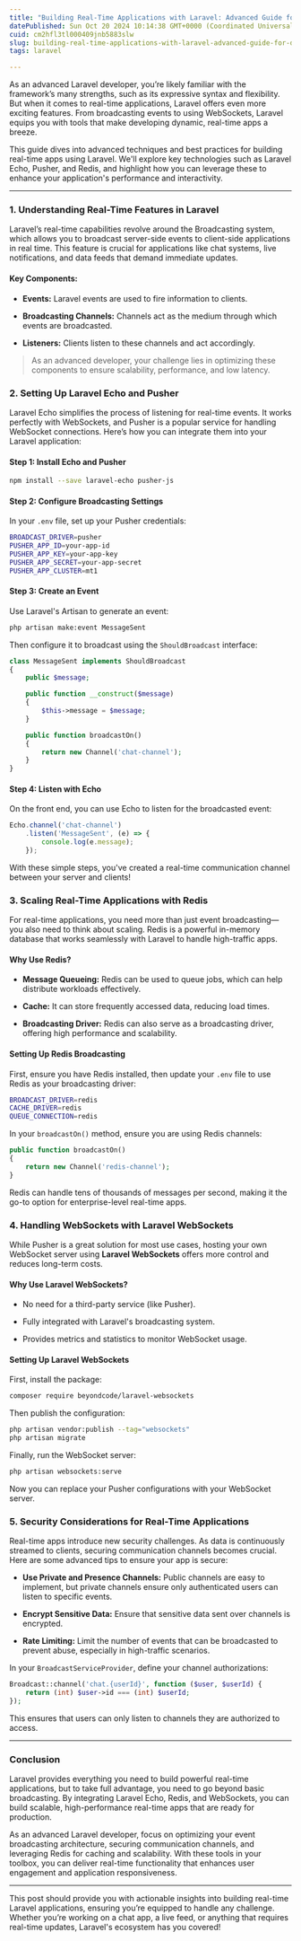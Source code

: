 ```yaml
---
title: "Building Real-Time Applications with Laravel: Advanced Guide for Developers"
datePublished: Sun Oct 20 2024 10:14:38 GMT+0000 (Coordinated Universal Time)
cuid: cm2hfl3tl000409jnb5883slw
slug: building-real-time-applications-with-laravel-advanced-guide-for-developers
tags: laravel

---
```


As an advanced Laravel developer, you’re likely familiar with the framework’s many strengths, such as its expressive syntax and flexibility. But when it comes to real-time applications, Laravel offers even more exciting features. From broadcasting events to using WebSockets, Laravel equips you with tools that make developing dynamic, real-time apps a breeze.

This guide dives into advanced techniques and best practices for building real-time apps using Laravel. We'll explore key technologies such as Laravel Echo, Pusher, and Redis, and highlight how you can leverage these to enhance your application's performance and interactivity.

---

### 1\. **Understanding Real-Time Features in Laravel**

Laravel’s real-time capabilities revolve around the Broadcasting system, which allows you to broadcast server-side events to client-side applications in real time. This feature is crucial for applications like chat systems, live notifications, and data feeds that demand immediate updates.

#### Key Components:

* **Events:** Laravel events are used to fire information to clients.
    
* **Broadcasting Channels:** Channels act as the medium through which events are broadcasted.
    
* **Listeners:** Clients listen to these channels and act accordingly.
    

> As an advanced developer, your challenge lies in optimizing these components to ensure scalability, performance, and low latency.

### 2\. **Setting Up Laravel Echo and Pusher**

Laravel Echo simplifies the process of listening for real-time events. It works perfectly with WebSockets, and Pusher is a popular service for handling WebSocket connections. Here’s how you can integrate them into your Laravel application:

#### Step 1: Install Echo and Pusher

```bash
npm install --save laravel-echo pusher-js
```

#### Step 2: Configure Broadcasting Settings

In your `.env` file, set up your Pusher credentials:

```bash
BROADCAST_DRIVER=pusher
PUSHER_APP_ID=your-app-id
PUSHER_APP_KEY=your-app-key
PUSHER_APP_SECRET=your-app-secret
PUSHER_APP_CLUSTER=mt1
```

#### Step 3: Create an Event

Use Laravel's Artisan to generate an event:

```bash
php artisan make:event MessageSent
```

Then configure it to broadcast using the `ShouldBroadcast` interface:

```php
class MessageSent implements ShouldBroadcast
{
    public $message;

    public function __construct($message)
    {
        $this->message = $message;
    }

    public function broadcastOn()
    {
        return new Channel('chat-channel');
    }
}
```

#### Step 4: Listen with Echo

On the front end, you can use Echo to listen for the broadcasted event:

```javascript
Echo.channel('chat-channel')
    .listen('MessageSent', (e) => {
        console.log(e.message);
    });
```

With these simple steps, you've created a real-time communication channel between your server and clients!

### 3\. **Scaling Real-Time Applications with Redis**

For real-time applications, you need more than just event broadcasting—you also need to think about scaling. Redis is a powerful in-memory database that works seamlessly with Laravel to handle high-traffic apps.

#### Why Use Redis?

* **Message Queueing:** Redis can be used to queue jobs, which can help distribute workloads effectively.
    
* **Cache:** It can store frequently accessed data, reducing load times.
    
* **Broadcasting Driver:** Redis can also serve as a broadcasting driver, offering high performance and scalability.
    

#### Setting Up Redis Broadcasting

First, ensure you have Redis installed, then update your `.env` file to use Redis as your broadcasting driver:

```bash
BROADCAST_DRIVER=redis
CACHE_DRIVER=redis
QUEUE_CONNECTION=redis
```

In your `broadcastOn()` method, ensure you are using Redis channels:

```php
public function broadcastOn()
{
    return new Channel('redis-channel');
}
```

Redis can handle tens of thousands of messages per second, making it the go-to option for enterprise-level real-time apps.

### 4\. **Handling WebSockets with Laravel WebSockets**

While Pusher is a great solution for most use cases, hosting your own WebSocket server using **Laravel WebSockets** offers more control and reduces long-term costs.

#### Why Use Laravel WebSockets?

* No need for a third-party service (like Pusher).
    
* Fully integrated with Laravel's broadcasting system.
    
* Provides metrics and statistics to monitor WebSocket usage.
    

#### Setting Up Laravel WebSockets

First, install the package:

```bash
composer require beyondcode/laravel-websockets
```

Then publish the configuration:

```bash
php artisan vendor:publish --tag="websockets"
php artisan migrate
```

Finally, run the WebSocket server:

```bash
php artisan websockets:serve
```

Now you can replace your Pusher configurations with your WebSocket server.

### 5\. **Security Considerations for Real-Time Applications**

Real-time apps introduce new security challenges. As data is continuously streamed to clients, securing communication channels becomes crucial. Here are some advanced tips to ensure your app is secure:

* **Use Private and Presence Channels:** Public channels are easy to implement, but private channels ensure only authenticated users can listen to specific events.
    
* **Encrypt Sensitive Data:** Ensure that sensitive data sent over channels is encrypted.
    
* **Rate Limiting:** Limit the number of events that can be broadcasted to prevent abuse, especially in high-traffic scenarios.
    

In your `BroadcastServiceProvider`, define your channel authorizations:

```php
Broadcast::channel('chat.{userId}', function ($user, $userId) {
    return (int) $user->id === (int) $userId;
});
```

This ensures that users can only listen to channels they are authorized to access.

---

### Conclusion

Laravel provides everything you need to build powerful real-time applications, but to take full advantage, you need to go beyond basic broadcasting. By integrating Laravel Echo, Redis, and WebSockets, you can build scalable, high-performance real-time apps that are ready for production.

As an advanced Laravel developer, focus on optimizing your event broadcasting architecture, securing communication channels, and leveraging Redis for caching and scalability. With these tools in your toolbox, you can deliver real-time functionality that enhances user engagement and application responsiveness.

---

This post should provide you with actionable insights into building real-time Laravel applications, ensuring you’re equipped to handle any challenge. Whether you’re working on a chat app, a live feed, or anything that requires real-time updates, Laravel's ecosystem has you covered!